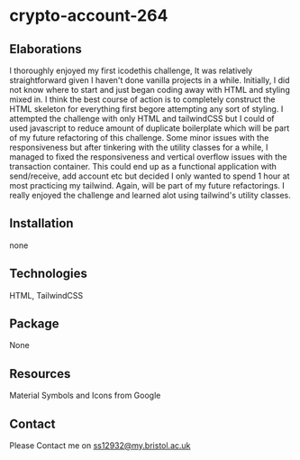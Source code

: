 # crypto-account-264

## Elaborations

I thoroughly enjoyed my first icodethis challenge, It was relatively straightforward given I haven't done vanilla projects in a while. Initially, I did not know where to start and just began coding away with HTML and styling mixed in. I think the best course of action is to completely construct the HTML skeleton for everything first begore attempting any sort of styling. I attempted the challenge with only HTML and tailwindCSS but I could of used javascript to reduce amount of duplicate boilerplate which will be part of my future refactoring of this challenge. Some minor issues with the responsiveness but after tinkering with the utility classes for a while, I managed to fixed the responsiveness and vertical overflow issues with the transaction container. This could end up as a functional application with send/receive, add account etc but decided I only wanted to spend 1 hour at most practicing my tailwind. Again, will be part of my future refactorings. I really enjoyed the challenge and learned alot using tailwind's utility classes. 

## Installation

none

## Technologies

HTML, TailwindCSS

## Package

None

## Resources

Material Symbols and Icons from Google

## Contact

Please Contact me on ss12932@my.bristol.ac.uk
